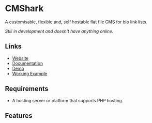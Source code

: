 # CMShark
A customisable, flexible and, self hostable flat file CMS for bio link lists.

*Still in development and doesn't have anything online.*

## Links
- [Website](https://cmshark.com)
- [Documentation](https://docs.cmshark.com)
- [Demo](https://cmshark.com/demo)
- [Working Example](https://will.clarke.ml)

## Requirements
- A hosting server or platform that supports PHP hosting.

## Features
<!-- - Responsive layout
- Flexibility:
    - You can edit the source code and change the front end as much as you want. 
    - The admin area can be changed, themed and much more. (*Not recommended*)
- [Full white label](https://www.thatcompany.com/white-label-marketing/what-is-white-label) and rebrand abilities
- Open source, you can easily view the code and make sure that everything is safe before you decide to use it
- Font Awesome implementation

Upcoming features:
- Better page editing
- Page insights
- Better performance -->
